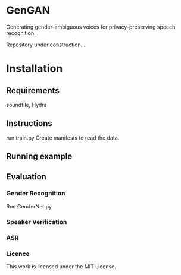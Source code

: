 # GenGAN
Generating gender-ambiguous voices for privacy-preserving speech recognition.

Repository under construction...

# Installation

## Requirements
soundfile, Hydra


## Instructions
run train.py
Create manifests to read the data.


## Running example


## Evaluation


### Gender Recognition
Run GenderNet.py



### Speaker Verification


### ASR

### Licence
This work is licensed under the MIT License.
